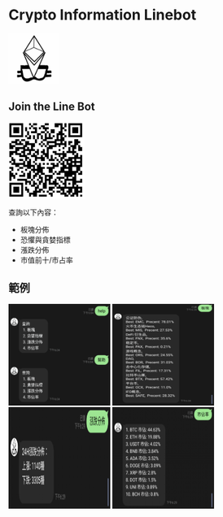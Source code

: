 # Crypto Information Linebot
<img src = "https://github.com/seanhung07/crypto-information-linebot/blob/main/logo.png" width="100" height="100">

## Join the Line Bot
<img src = "https://github.com/seanhung07/crypto-information-linebot/blob/main/qrcode.png" width="150" height="150">

查詢以下內容：
- 板塊分佈
- 恐懼與貪婪指標
- 漲跌分佈
- 市值前十/市占率

## 範例

<img src = "https://github.com/seanhung07/crypto-information-linebot/blob/main/4.png" width="200" height="200">
<img src = "https://github.com/seanhung07/crypto-information-linebot/blob/main/1.png" width="200" height="200">
<img src = "https://github.com/seanhung07/crypto-information-linebot/blob/main/2.png" width="200" height="200">
<img src = "https://github.com/seanhung07/crypto-information-linebot/blob/main/3.png" width="200" height="200">
